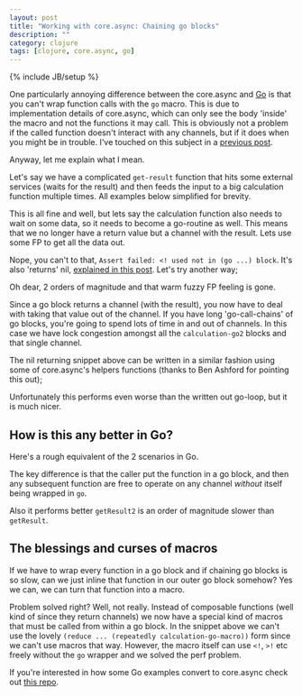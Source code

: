 ```yaml
---
layout: post
title: "Working with core.async: Chaining go blocks"
description: ""
category: clojure
tags: [clojure, core.async, go]
---
```

{% include JB/setup %}

One particularly annoying difference between the core.async and [Go](http://golang.org) is that you can't wrap function calls with the `go` macro. This is due to implementation details of core.async, which can only see the body 'inside' the macro and not the functions it may call. This is obviously not a problem if the called function doesn't interact with any channels, but if it does when you might be in trouble. I've touched on this subject in a [previous post](http://martintrojer.github.io/clojure/2013/07/17/non-tailrecursive-functions-in-coreasync/).

Anyway, let me explain what I mean.

Let's say we have a complicated `get-result` function that hits some external services (waits for the result) and then feeds the input to a big calculation function multiple times. All examples below simplified for brevity.

<script src="https://gist.github.com/martintrojer/9436582.js?file=get-result.clj"> </script>

This is all fine and well, but lets say the calculation function also needs to wait on some data, so it needs to become a go-routine as well. This means that we no longer have a return value but a channel with the result. Lets use some FP to get all the data out.

<script src="https://gist.github.com/martintrojer/9436582.js?file=get-result-go.clj"> </script>

Nope, you can't to that, `Assert failed: <! used not in (go ...) block`. It's also 'returns' nil, [explained in this post](http://martintrojer.github.io/clojure/2014/03/09/working-with-coreasync-exceptions-in-go-blocks/). Let's try another way;

<script src="https://gist.github.com/martintrojer/9436582.js?file=get-result-go2.clj"> </script>

Oh dear, 2 orders of magnitude and that warm fuzzy FP feeling is gone.

Since a go block returns a channel (with the result), you now have to deal with taking that value out of the channel. If you have long 'go-call-chains' of go blocks, you're going to spend lots of time in and out of channels. In this case we have lock congestion amongst all the `calculation-go2` blocks and that single channel.

The nil returning snippet above can be written in a similar fashion using some of core.async's helpers functions (thanks to Ben Ashford for pointing this out);

<script src="https://gist.github.com/martintrojer/9436582.js?file=get-result-go-better.clj"> </script>

Unfortunately this performs even worse than the written out go-loop, but it is much nicer.

## How is this any better in Go?

Here's a rough equivalent of the 2 scenarios in Go.

<script src="https://gist.github.com/martintrojer/9436582.js?file=getResult.go"> </script>

The key difference is that the caller put the function in a go block, and then any subsequent function are free to operate on any channel *without* itself being wrapped in `go`.

Also it performs better `getResult2` is an order of magnitude slower than `getResult`.

## The blessings and curses of macros

If we have to wrap every function in a go block and if chaining go blocks is so slow, can we just inline that function in our outer go block somehow? Yes we can, we can turn that function into a macro.

<script src="https://gist.github.com/martintrojer/9436582.js?file=get-result-go-macro.clj"> </script>

Problem solved right? Well, not really. Instead of composable functions (well kind of since they return channels) we now have a special kind of macros that must be called from within a go block. In the snippet above we can't use the lovely `(reduce ... (repeatedly calculation-go-macro))` form since we can't use macros that way. However, the macro itself can use `<!`, `>!` etc freely without the `go` wrapper and we solved the perf problem.

If you're interested in how some Go examples convert to core.async check out [this repo](https://github.com/martintrojer/go-tutorials-core-async).
